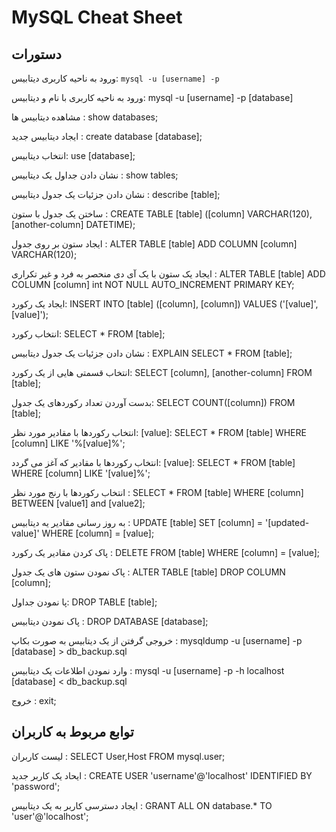 # MySQL Cheat Sheet

## دستورات 

ورود به ناحیه کاربری دیتابیس:  `mysql -u [username] -p` 

ورود به ناحیه کاربری با نام و دیتابیس: mysql -u [username] -p [database]

مشاهده دیتابیس ها : show databases;

ایجاد دیتابیس جدید : create database [database];

انتخاب دیتابیس: use [database];

نشان دادن جداول یک دیتابیس : show tables;

نشان دادن جزئیات یک جدول دیتابیس : describe [table];

ساختن یک جدول با ستون : CREATE TABLE [table] ([column] VARCHAR(120), [another-column] DATETIME);

ایجاد ستون بر روی جدول : ALTER TABLE [table] ADD COLUMN [column] VARCHAR(120);

ایجاد یک ستون با یک آی دی منحصر به فرد و غیر تکراری : ALTER TABLE [table] ADD COLUMN [column] int NOT NULL AUTO_INCREMENT PRIMARY KEY;

ایجاد یک رکورد: INSERT INTO [table] ([column], [column]) VALUES ('[value]', [value]');

انتخاب رکورد: SELECT * FROM [table];

نشان دادن جزئیات یک جدول دیتابیس : EXPLAIN SELECT * FROM [table];

انتخاب قسمتی هایی از یک رکورد: SELECT [column], [another-column] FROM [table];

بدست آوردن تعداد رکوردهای یک جدول: SELECT COUNT([column]) FROM [table];

انتخاب رکوردها با مقادیر مورد نظر: [value]: SELECT * FROM [table] WHERE [column] LIKE '%[value]%';

انتخاب رکوردها با مقادیر که آغز می گردد: [value]: SELECT * FROM [table] WHERE [column] LIKE '[value]%';

انتخاب رکوردها با رنج مورد نظر : SELECT * FROM [table] WHERE [column] BETWEEN [value1] and [value2];

به روز رسانی مقادیر یه دیتابیس : UPDATE [table] SET [column] = '[updated-value]' WHERE [column] = [value];

پاک کردن مقادیر یک رکورد : DELETE FROM [table] WHERE [column] = [value];

پاک نمودن ستون های یک جدول : ALTER TABLE [table] DROP COLUMN [column];

پا نمودن جداول: DROP TABLE [table];

پاک نمودن دیتابیس : DROP DATABASE [database];

خروجی گرفتن از یک دیتابیس به صورت بکاپ : mysqldump -u [username] -p [database] > db_backup.sql

وارد نمودن اطلاعات یک دیتابیس : mysql -u [username] -p -h localhost [database] < db_backup.sql

خروج : exit;

## توابع مربوط به کاربران

لیست کاربران : SELECT User,Host FROM mysql.user;

ایحاد یک کاربر جدید : CREATE USER 'username'@'localhost' IDENTIFIED BY 'password';

ایجاد دسترسی کاربر به یک دیتابیس : GRANT ALL ON database.* TO 'user'@'localhost';
